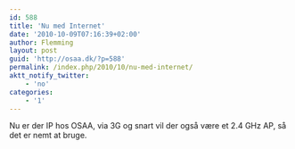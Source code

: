 ```yaml
---
id: 588
title: 'Nu med Internet'
date: '2010-10-09T07:16:39+02:00'
author: Flemming
layout: post
guid: 'http://osaa.dk/?p=588'
permalink: /index.php/2010/10/nu-med-internet/
aktt_notify_twitter:
    - 'no'
categories:
    - '1'
---
```


Nu er der IP hos OSAA, via 3G og snart vil der også være et 2.4 GHz AP, så det er nemt at bruge.